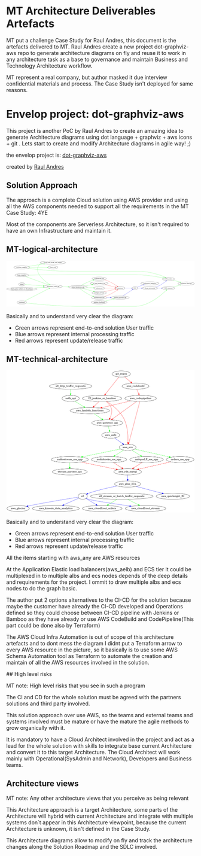 
# MT Architecture Deliverables Artefacts

MT put a challenge Case Study for Raul Andres, this document is the artefacts delivered to MT. Raul Andres create a new project dot-graphviz-aws repo to generate architecture diagrams on fly and reuse it to work in any architecture task as a base to governance and maintain Business and Technology Architecture workflow.

MT represent a real company, but author masked it due interview confidential materials and process.
The Case Study isn't deployed for same reasons.

# Envelop project: dot-graphviz-aws
This project is another PoC by Raul Andres to create an amazing idea to generate Architecture diagrams using dot language + graphviz + aws icons + git . Lets start to create and modify Architecture diagrams in agile way! ;)

the envelop project is:
[dot-graphviz-aws](https://github.com/manilabay/dot-graphviz-aws)

created by [Raul Andres](https://github.com/manilabay)

## Solution Approach

The approach is a complete Cloud solution using AWS provider and using all the AWS components needed to support all the requirements in the MT Case Study: 4YE

Most of the components are Serverless Architecture, so it isn't required to have an own Infrastructure and maintain it.

## MT-logical-architecture  

![MT-logical-architecture](mt-logical-architecture.png?raw=true "MT-logical-architecture")

Basically and to understand very clear the diagram:

* Green arrows represent end-to-end solution User traffic
* Blue arrows represent internal processing traffic
* Red arrows represent update/release traffic

## MT-technical-architecture  

![MT-technical-architecture](mt-technical-architecture.png?raw=true "MT-technical-architecture")

Basically and to understand very clear the diagram:

* Green arrows represent end-to-end solution User traffic
* Blue arrows represent internal processing traffic
* Red arrows represent update/release traffic

All the items starting with aws_any are AWS resources

At the Application Elastic load balancers(aws_aelb) and ECS tier it could be multiplexed in to multiple albs and ecs nodes depends of the deep details and requirements for the project. I ommit to draw multiple albs and ecs nodes to do the graph basic.

The author put 2 options alternatives to the CI-CD for the solution because maybe the customer have already the CI-CD developed and Operations defined so they could choose between CI-CD pipeline with Jenkins or Bamboo as they have already or use AWS CodeBuild and CodePipeline(This part could be done also by Terraform)

The AWS Cloud Infra Automation is out of scope of this architecture artefacts and to dont mess the diagram I didnt put a Terraform arrow to every AWS resource in the picture, so it basically is to use some AWS Schema Automation tool as Terraform to automate the creation and maintain of all the AWS resources involved in the solution.

## High level risks

MT note: High level risks that you see in such a program

The CI and CD for the whole solution must be agreed with the partners solutions and third party involved.

This solution approach over use AWS, so the teams and external teams and systems involved must be mature or have the mature the agile methods to grow organically with it.

It is mandatory to have a Cloud Architect involved in the project and act as a lead for the whole solution with skills to integrate base current Architecture and convert it to this target Architecture. The Cloud Architect will work mainly with Operational(SysAdmin and Network), Developers and Business teams.

## Architecture views

MT note: Any other architecture views that you perceive as being relevant

This Architecture approach is a target Architecture, some parts of the Architecture will hybrid with current Architecture and integrate with multiple systems don´t appear in this Architecture viewpoint, because the current Architecture is unknown, it isn't defined in the Case Study.

This Architecture diagrams allow to modify on fly and track the architecture changes along the Solution Roadmap and the SDLC involved.

